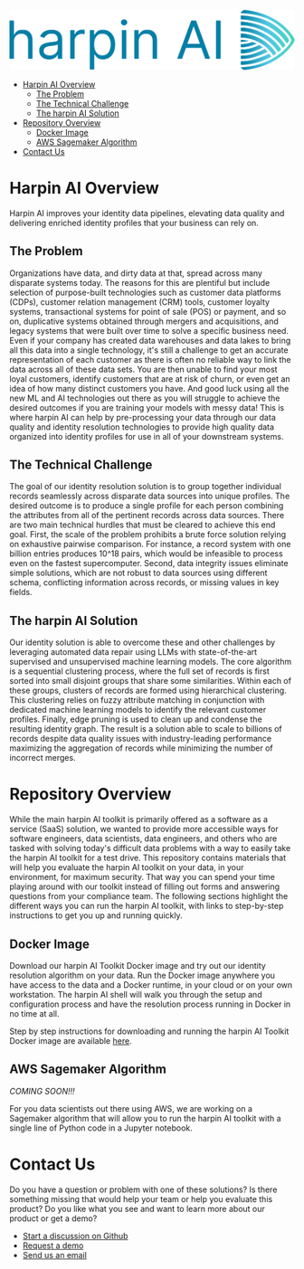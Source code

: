 ![image](images/harpinAI-logo-medium.png)

* [Harpin AI Overview](#harpin-ai-overview)
  * [The Problem](#the-problem)
  * [The Technical Challenge](#the-technical-challenge)
  * [The harpin AI Solution](#the-harpin-ai-solution)
* [Repository Overview](#repository-overview)
  * [Docker Image](#docker-image)
  * [AWS Sagemaker Algorithm](#aws-sagemaker-algorithm)
* [Contact Us](#contact-us)

# Harpin AI Overview
Harpin AI improves your identity data pipelines, elevating data quality and delivering enriched identity profiles that your business can rely on.

## The Problem
Organizations have data, and dirty data at that, spread across many disparate systems today.  The reasons for this are plentiful but include selection of purpose-built technologies such as customer data platforms (CDPs), customer relation management (CRM) tools, customer loyalty systems, transactional systems for point of sale (POS) or payment, and so on, duplicative systems obtained through mergers and acquisitions, and legacy systems that were built over time to solve a specific business need.  Even if your company has created data warehouses and data lakes to bring all this data into a single technology, it's still a challenge to get an accurate representation of each customer as there is often no reliable way to link the data across all of these data sets.  You are then unable to find your most loyal customers, identify customers that are at risk of churn, or even get an idea of how many distinct customers you have.  And good luck using all the new ML and AI technologies out there as you will struggle to achieve the desired outcomes if you are training your models with messy data!  This is where harpin AI can help by pre-processing your data through our data quality and identity resolution technologies to provide high quality data organized into identity profiles for use in all of your downstream systems.

## The Technical Challenge
The goal of our identity resolution solution is to group together individual records seamlessly across disparate data sources into unique profiles. The desired outcome is to produce a single profile for each person combining the attributes from all of the pertinent records across data sources. There are two main technical hurdles that must be cleared to achieve this end goal. First, the scale of the problem prohibits a brute force solution relying on exhaustive pairwise comparison. For instance, a record system with one billion entries produces 10^18 pairs, which would be infeasible to process even on the fastest supercomputer. Second, data integrity issues eliminate simple solutions, which are not robust to data sources using different schema, conflicting information across records, or missing values in key fields.

## The harpin AI Solution
Our identity solution is able to overcome these and other challenges by leveraging automated data repair using LLMs with state-of-the-art supervised and unsupervised machine learning models. The core algorithm is a sequential clustering process, where the full set of records is first sorted into small disjoint groups that share some similarities. Within each of these groups, clusters of records are formed using hierarchical clustering. This clustering relies on fuzzy attribute matching in conjunction with dedicated machine learning models to identify the relevant customer profiles. Finally, edge pruning is used to clean up and condense the resulting identity graph. The result is a solution able to scale to billions of records despite data quality issues with industry-leading performance maximizing the aggregation of records while minimizing the number of incorrect merges.

# Repository Overview
While the main harpin AI toolkit is primarily offered as a software as a service (SaaS) solution, we wanted to provide more accessible ways for software engineers, data scientists, data engineers, and others who are tasked with solving today's difficult data problems with a way to easily take the harpin AI toolkit for a test drive.  This repository contains materials that will help you evaluate the harpin AI toolkit on your data, in your environment, for maximum security.  That way you can spend your time playing around with our toolkit instead of filling out forms and answering questions from your compliance team.  The following sections highlight the different ways you can run the harpin AI toolkit, with links to step-by-step instructions to get you up and running quickly.

## Docker Image
Download our harpin AI Toolkit Docker image and try out our identity resolution algorithm on your data.  Run the Docker image anywhere you have access to the data and a Docker runtime, in your cloud or on your own workstation.  The harpin AI shell will walk you through the setup and configuration process and have the resolution process running in Docker in no time at all.

Step by step instructions for downloading and running the harpin AI Toolkit Docker image are available [here](???).

## AWS Sagemaker Algorithm
*COMING SOON!!!*

For you data scientists out there using AWS, we are working on a Sagemaker algorithm that will allow you to run the harpin AI toolkit with a single line of Python code in a Jupyter notebook.

# Contact Us
Do you have a question or problem with one of these solutions?  Is there something missing that would help your team or help you evaluate this product?  Do you like what you see and want to learn more about our product or get a demo?
* [Start a discussion on Github](https://github.com/harpin-ai/toolkit-examples/discussions)
* [Request a demo](https://harpin.ai/demo/)
* [Send us an email](mailto:engineering@harpin.ai)
